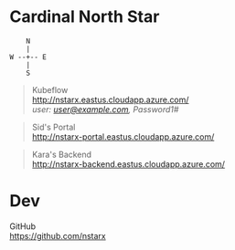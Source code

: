 # Cardinal North Star

````
    N
    |
W --+-- E
    |
    S
````

> Kubeflow\
> http://nstarx.eastus.cloudapp.azure.com/ \
*user: user@example.com, Password1#*

> Sid's Portal\
http://nstarx-portal.eastus.cloudapp.azure.com/

> Kara's Backend\
http://nstarx-backend.eastus.cloudapp.azure.com/


# Dev

GitHub\
https://github.com/nstarx

#
